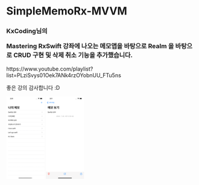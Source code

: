 # SimpleMemoRx-MVVM

<p><H3>KxCoding님의 
  
Mastering RxSwift 강좌에 나오는 메모앱을 바탕으로 Realm 을 바탕으로 CRUD 구현 및 삭제 취소 기능을 추가했습니다.</H3>
</p>
https://www.youtube.com/playlist?list=PLziSvys01Oek7ANk4rzOYobnUU_FTu5ns

좋은 강의 감사합니다 :D


<div>
  <img src="https://github.com/daniel8327/SimpleMemoRx-MVVM/blob/master/capture/ezgif.com-gif-maker.gif?raw=true" width="20%"/>
  <img src="https://github.com/daniel8327/SimpleMemoRx-MVVM/blob/master/capture/Simulator%20Screen%20Shot%20-%20iPhone%2011%20Pro%20Max%20-%202020-07-30%20at%2015.11.47.png?raw=true" width="20%"/>
</div>
